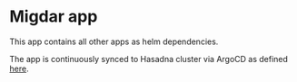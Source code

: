 # Migdar app

This app contains all other apps as helm dependencies.

The app is continuously synced to Hasadna cluster via ArgoCD as defined [here](https://github.com/hasadna/hasadna-k8s/blob/master/apps/hasadna-argocd/values-hasadna.yaml#L173).
